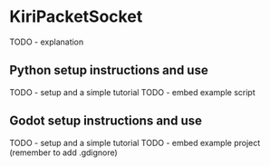 # KiriPacketSocket

TODO - explanation

## Python setup instructions and use

TODO - setup and a simple tutorial
TODO - embed example script

## Godot setup instructions and use

TODO - setup and a simple tutorial
TODO - embed example project (remember to add .gdignore)
